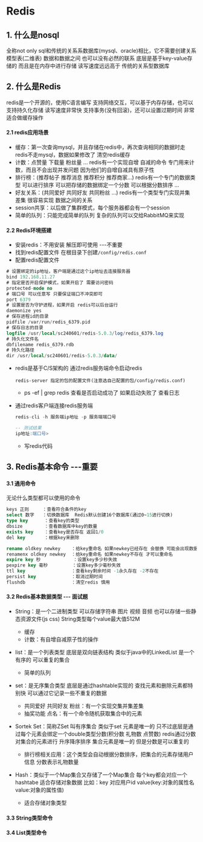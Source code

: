 # Redis

## 1. 什么是nosql

全称not only sql和传统的关系系数据库(mysql、oracle)相比，它不需要创建关系模型表(二维表) 数据和数据之间 也可以没有必然的联系 底层是基于key-value存储的 而且是在内存中进行存储 读写速度远远高于 传统的关系型数据库

## 2. 什么是Redis

redis是一个开源的，使用C语言编写 支持网络交互，可以基于内存存储，也可以支持持久化存储 读写速度非常快 支持事务(没有回滚)，还可以设置过期时间 非常适合做缓存操作 

#### 2.1 redis应用场景

- 缓存：第一次查询mysql，并且存储在redis中，再次查询相同的数据时走redis不走mysql，数据如果修改了 清空redis缓存
- 计数：点赞量 下载量 粉丝量 ... redis有一个实现自增 自减的命令 专门用来计数，而且不会出现并发问题 因为他们的自增自减具有原子性
- 排行榜：(推荐帖子 推荐消息 推荐积分 推荐商家...) redis有一个专门的数据类型 可以进行排序 可以把存储的数据绑定一个分数 可以根据分数排序 ...
- 好友关系：(共同爱好 共同好友 共同粉丝 ...) redis有一个类型专门实现并集 差集 很容易实现 数据之间的关系
- session共享：以后做了集群模式，每个服务器都会有一个session
- 简单的队列：只能完成简单的队列 复杂的队列可以交给RabbitMQ来实现

#### 2.2 Redis环境搭建

- 安装redis：不用安装 解压即可使用 ---不重要
- 找到redis配置文件 在根目录下创建`/config/redis.conf`
- 配置redis配置文件

```sql
# 设置绑定的ip地址，客户端是通过这个ip地址去连接服务器
bind 192.168.11.27
# 指定是否开启保护模式，如果开启了 需要访问密码
protected-mode no
# 端口号 可以任意写 只要保证端口不冲突即可
port 6379
# 设置是否为守护进程，如果开启 redis可以后台运行
daemonize yes
# 保存进程id的目录
pidfile /var/run/redis_6379.pid
# 保存日志的目录
logfile /usr/local/sc240601/redis-5.0.3/log/redis_6379.log
# 持久化文件名
dbfilename redis_6379.rdb
# 持久化路径
dir /usr/local/sc240601/redis-5.0.3/data/
```

- redis是基于C/S架构的 通过redis服务端命令启动redis

  ```
  redis-server 指定的包的配置文件(注意选自己配置的包/config/redis.conf)
  ```

  - ps -ef | grep redis 查看是否启动成功了 如果启动失败了 查看日志

- 通过redis客户端连接redis服务端

  ```sql
  redis-cli -h 服务端ip地址 -p 服务端端口号
  
  -- 测试结果
  ip地址:端口号>
  ```

  - 写redis代码

## 3. Redis基本命令 ---重要

#### 3.1 通用命令

无论什么类型都可以使用的命令

```sql
keys 正则		：查看符合条件的key
select 数字	：切换数据库	Redis默认创建16个数据库(通过0~15进行切换)
type key	  ：查看key的类型
dbsize		  ：查看数据库中key的数量
exists key	  ：查看key是否存在 返回1/0
del key		  ：根据key来删除

rename oldkey newkey 	：给key重命名 如果newkey已经存在 会替换 可能会出现数据丢失
renamenx oldkey newkey	：给key重命名 如果newkey不存在 才可以重命名
expire key 秒		    ：设置key多少秒失效
pexpire key 毫秒		   ：设置key多少毫秒失效
ttl key					：查看key剩余时间 -1永久存在 -2不存在
persist key				：取消过期时间
flushdb					：清空redis 慎用
```

#### 3.2 Redis基本数据类型 --- 面试题

- String：是一个二进制类型 可以存储字符串 图片 视频 音频 也可以存储一些静态资源文件(js css) String类型每个value最大值512M
  - 缓存
  - 计数：有自增自减原子性的操作
- list：是一个列表类型 底层是双向链表结构 类似于java中的LinkedList 是一个有序的 可以重复的集合
  - 简单的队列

- set：是无序集合类型 底层是通过hashtable实现的 查找元素和删除元素都特别快 可以通过它记录一些不重复的数据
  - 共同爱好 共同好友 粉丝：有一个实现交集并集差集
  - 抽奖功能 点名：有一个命令随机获取集合中的元素
- Sortek Set：简称ZSet 叫有序集合 类似于set 元素是唯一的 只不过底层是通过每个元素会绑定一个double类型分数(积分数 礼物数 点赞数) redis通过分数 对集合的元素进行 升序降序排序 集合元素是唯一的 但是分数是可以重复的
  - 排行榜相关应用：这个类型会自动根据分数排序，把集合的元素存储用户信息 分数表示礼物数量
- Hash：类似于一个Map集合又存储了一个Map集合 每个key都会对应一个hashtabe 适合存储对象数据 比如：key 对应用户id value(key:对象的属性名 value:对象的属性值)
  - 适合存储对象类型

#### 3.3 String类型命令



#### 3.4 List类型命令